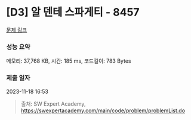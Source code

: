 # [D3] 알 덴테 스파게티 - 8457 

[문제 링크](https://swexpertacademy.com/main/code/problem/problemDetail.do?contestProbId=AWzal4EKksEDFAVU) 

### 성능 요약

메모리: 37,768 KB, 시간: 185 ms, 코드길이: 783 Bytes

### 제출 일자

2023-11-18 16:53



> 출처: SW Expert Academy, https://swexpertacademy.com/main/code/problem/problemList.do